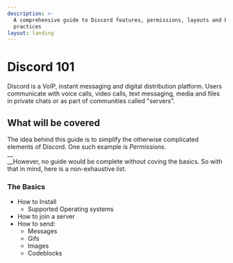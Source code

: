 ```yaml
---
description: >-
  A comprehensive guide to Discord features, permissions, layouts and best
  practices
layout: landing
---
```


# Discord 101

Discord is a VoIP, instant messaging and digital distribution platform. Users communicate with voice calls, video calls, text messaging, media and files in private chats or as part of communities called "servers".

## What will be covered

The idea behind this guide is to simplify the otherwise complicated elements of Discord. One such example is _Permissions._\
__\
__However, no guide would be complete without coving the basics. So with that in mind, here is a non-exhaustive list.

### The Basics

* How to Install
  * Supported Operating systems
* How to join a server
* How to send:
  * Messages
  * Gifs
  * Images
  * Codeblocks



